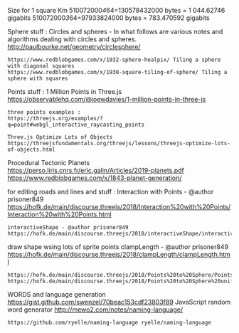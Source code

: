 Size for 1 square Km
510072000*4*64=130578432000 bytes = 1 044.62746 gigabits
510072000*3*64=97933824000 bytes = 783.470592 gigabits


Sphere stuff :
    Circles and spheres - In what follows are various notes and algorithms dealing with circles and spheres.
    http://paulbourke.net/geometry/circlesphere/

    https://www.redblobgames.com/x/1932-sphere-healpix/ Tiling a sphere with diagonal squares
    https://www.redblobgames.com/x/1938-square-tiling-of-sphere/ Tiling a sphere with squares


Points stuff :
    1 Million Points in Three.js
    https://observablehq.com/@joewdavies/1-million-points-in-three-js

    three points examples :
    https://threejs.org/examples/?q=point#webgl_interactive_raycasting_points

    Three.js Optimize Lots of Objects
    https://threejsfundamentals.org/threejs/lessons/threejs-optimize-lots-of-objects.html



Procedural Tectonic Planets
    https://perso.liris.cnrs.fr/eric.galin/Articles/2019-planets.pdf
    https://www.redblobgames.com/x/1843-planet-generation/



for editing roads and lines and stuff :
    Interaction with Points - @author prisoner849
    https://hofk.de/main/discourse.threejs/2018/Interaction%20with%20Points/Interaction%20with%20Points.html

    interactiveShape - @author prisoner849
    https://hofk.de/main/discourse.threejs/2018/interactiveShape/interactiveShape.html


draw shape wsing lots of sprite points
    clampLength - @author prisoner849
    https://hofk.de/main/discourse.threejs/2018/clampLength/clampLength.html

    https://hofk.de/main/discourse.threejs/2018/Points%20to%20Sphere/Points%20to%20Sphere.html
    https://hofk.de/main/discourse.threejs/2018/Points%20to%20Sphere%20uniformly/Points%20to%20Sphere%20uniformly.html



WORDS and language generation
    https://gist.github.com/swenzel/70beac153cdf23803f89 JavaScript random word generator
    http://mewo2.com/notes/naming-language/

    https://github.com/ryelle/naming-language ryelle/naming-language


